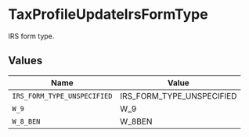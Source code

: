# TaxProfileUpdateIrsFormType

IRS form type.


## Values

| Name                        | Value                       |
| --------------------------- | --------------------------- |
| `IRS_FORM_TYPE_UNSPECIFIED` | IRS_FORM_TYPE_UNSPECIFIED   |
| `W_9`                       | W_9                         |
| `W_8_BEN`                   | W_8BEN                      |